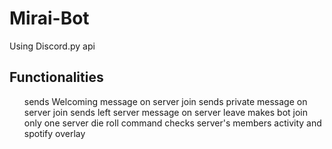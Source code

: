 # Mirai-Bot

Using Discord.py api

Functionalities
-
<ul>
           sends Welcoming message on server join 
           sends private message on server join 
           sends left server message on server leave
           makes bot join only one server
           die roll command
           checks server's members activity 
           and spotify overlay
         
</ul> 
